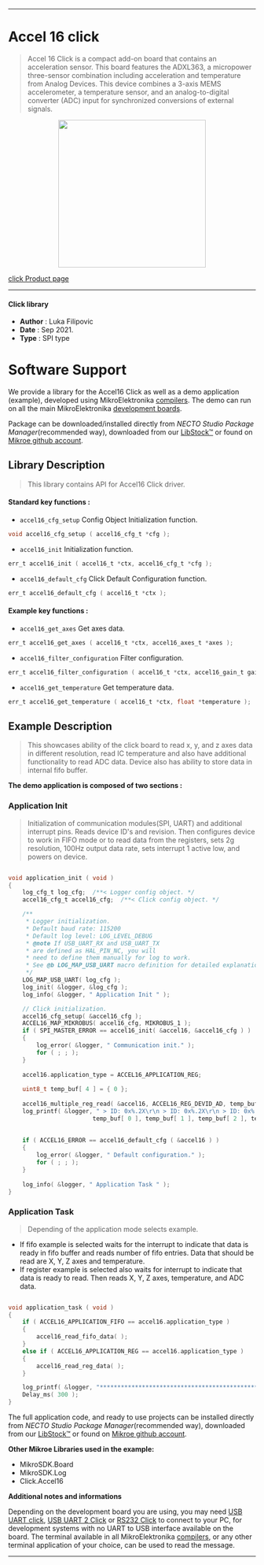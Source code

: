 
---
# Accel 16 click

> Accel 16 Click is a compact add-on board that contains an acceleration sensor. This board features the ADXL363, a micropower three-sensor combination including acceleration and temperature from Analog Devices. This device combines a 3-axis MEMS accelerometer, a temperature sensor, and an analog-to-digital converter (ADC) input for synchronized conversions of external signals.

<p align="center">
  <img src="https://download.mikroe.com/images/click_for_ide/accel16_click.png" height=300px>
</p>

[click Product page](https://www.mikroe.com/accel-16-click)

---


#### Click library

- **Author**        : Luka Filipovic
- **Date**          : Sep 2021.
- **Type**          : SPI type


# Software Support

We provide a library for the Accel16 Click
as well as a demo application (example), developed using MikroElektronika
[compilers](https://www.mikroe.com/necto-studio).
The demo can run on all the main MikroElektronika [development boards](https://www.mikroe.com/development-boards).

Package can be downloaded/installed directly from *NECTO Studio Package Manager*(recommended way), downloaded from our [LibStock&trade;](https://libstock.mikroe.com) or found on [Mikroe github account](https://github.com/MikroElektronika/mikrosdk_click_v2/tree/master/clicks).

## Library Description

> This library contains API for Accel16 Click driver.

#### Standard key functions :

- `accel16_cfg_setup` Config Object Initialization function.
```c
void accel16_cfg_setup ( accel16_cfg_t *cfg );
```

- `accel16_init` Initialization function.
```c
err_t accel16_init ( accel16_t *ctx, accel16_cfg_t *cfg );
```

- `accel16_default_cfg` Click Default Configuration function.
```c
err_t accel16_default_cfg ( accel16_t *ctx );
```

#### Example key functions :

- `accel16_get_axes` Get axes data.
```c
err_t accel16_get_axes ( accel16_t *ctx, accel16_axes_t *axes );
```

- `accel16_filter_configuration` Filter configuration.
```c
err_t accel16_filter_configuration ( accel16_t *ctx, accel16_gain_t gain, accel16_output_rate_t odr );
```

- `accel16_get_temperature` Get temperature data.
```c
err_t accel16_get_temperature ( accel16_t *ctx, float *temperature );
```

## Example Description

> This showcases ability of the click board to 
read x, y, and z axes data in different resolution,
read IC temperature and also have additional functionality
to read ADC data. Device also has ability to store data 
in internal fifo buffer.

**The demo application is composed of two sections :**

### Application Init

> Initialization of communication modules(SPI, UART) and 
additional interrupt pins. Reads device ID's and revision.
Then configures device to work in FIFO mode or to read data
from the registers, sets 2g resolution, 100Hz output data rate,
sets interrupt 1 active low, and powers on device.

```c

void application_init ( void )
{
    log_cfg_t log_cfg;  /**< Logger config object. */
    accel16_cfg_t accel16_cfg;  /**< Click config object. */

    /** 
     * Logger initialization.
     * Default baud rate: 115200
     * Default log level: LOG_LEVEL_DEBUG
     * @note If USB_UART_RX and USB_UART_TX 
     * are defined as HAL_PIN_NC, you will 
     * need to define them manually for log to work. 
     * See @b LOG_MAP_USB_UART macro definition for detailed explanation.
     */
    LOG_MAP_USB_UART( log_cfg );
    log_init( &logger, &log_cfg );
    log_info( &logger, " Application Init " );

    // Click initialization.
    accel16_cfg_setup( &accel16_cfg );
    ACCEL16_MAP_MIKROBUS( accel16_cfg, MIKROBUS_1 );
    if ( SPI_MASTER_ERROR == accel16_init( &accel16, &accel16_cfg ) )
    {
        log_error( &logger, " Communication init." );
        for ( ; ; );
    }
    
    accel16.application_type = ACCEL16_APPLICATION_REG;
    
    uint8_t temp_buf[ 4 ] = { 0 };
    
    accel16_multiple_reg_read( &accel16, ACCEL16_REG_DEVID_AD, temp_buf, 4 );
    log_printf( &logger, " > ID: 0x%.2X\r\n > ID: 0x%.2X\r\n > ID: 0x%.2X\r\n > REV: 0x%.2X\r\n", 
                        temp_buf[ 0 ], temp_buf[ 1 ], temp_buf[ 2 ], temp_buf[ 3 ] );
    
    
    if ( ACCEL16_ERROR == accel16_default_cfg ( &accel16 ) )
    {
        log_error( &logger, " Default configuration." );
        for ( ; ; );
    }
    
    log_info( &logger, " Application Task " );
}

```

### Application Task

> Depending of the application mode selects example. 
 - If fifo example is selected waits for the interrupt 
     to indicate that data is ready  in fifo buffer and 
     reads number of fifo entries. Data that should be 
     read are X, Y, Z axes and temperature.
 - If register example is selected also waits for interrupt
     to indicate that data is ready to read. Then reads X, Y, Z
     axes, temperature, and ADC data.

```c

void application_task ( void )
{   
    if ( ACCEL16_APPLICATION_FIFO == accel16.application_type )
    {
        accel16_read_fifo_data( );
    }
    else if ( ACCEL16_APPLICATION_REG == accel16.application_type )
    {
        accel16_read_reg_data( );
    }

    log_printf( &logger, "********************************************************\r\n" );
    Delay_ms( 300 );
}

```

The full application code, and ready to use projects can be installed directly from *NECTO Studio Package Manager*(recommended way), downloaded from our [LibStock&trade;](https://libstock.mikroe.com) or found on [Mikroe github account](https://github.com/MikroElektronika/mikrosdk_click_v2/tree/master/clicks).

**Other Mikroe Libraries used in the example:**

- MikroSDK.Board
- MikroSDK.Log
- Click.Accel16

**Additional notes and informations**

Depending on the development board you are using, you may need
[USB UART click](http://shop.mikroe.com/usb-uart-click),
[USB UART 2 Click](http://shop.mikroe.com/usb-uart-2-click) or
[RS232 Click](http://shop.mikroe.com/rs232-click) to connect to your PC, for
development systems with no UART to USB interface available on the board. The
terminal available in all MikroElektronika
[compilers](http://shop.mikroe.com/compilers), or any other terminal application
of your choice, can be used to read the message.

---
